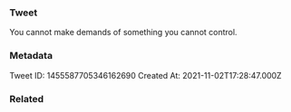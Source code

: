### Tweet
You cannot make demands of something you cannot control.

### Metadata
Tweet ID: 1455587705346162690
Created At: 2021-11-02T17:28:47.000Z

### Related

